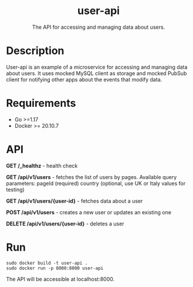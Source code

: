 <div align="center">
    <h1>user-api</h1>
    <p>The API for accessing and managing data about users.</p>
</div>

# Description
User-api is an example of a microservice for accessing and managing data about users.
It uses mocked MySQL client as storage and mocked PubSub client for notifying other apps
about the events that modify data.

# Requirements
* Go >=1.17
* Docker >= 20.10.7

# API
**GET /_healthz** - health check

**GET /api/v1/users** - fetches the list of users by pages. Available query parameters:
pageId (required)
country (optional, use UK or Italy values for testing)

**GET /api/v1/users/{user-id}** - fetches data about a user

**POST /api/v1/users** - creates a new user or updates an existing one

**DELETE /api/v1/users/{user-id}** - deletes a user

# Run
```
sudo docker build -t user-api .
sudo docker run -p 8000:8000 user-api
```

The API will be accessible at localhost:8000.

